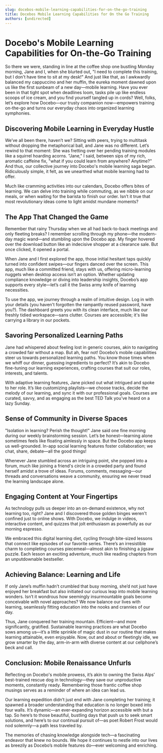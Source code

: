 ```yaml
---
slug: docebos-mobile-learning-capabilities-for-on-the-go-training
title: Docebos Mobile Learning Capabilities for On the Go Training
authors: [undirected]
---
```



# Docebo's Mobile Learning Capabilities for On-the-Go Training

So there we were, standing in line at the coffee shop one bustling Monday morning, Jane and I, when she blurted out, "I need to complete this training, but I don't have time to sit at my desk!" And just like that, as I awkwardly balanced my cappuccino and her muffin, the eureka moment dawned upon us like the first sunbeam of a new day—mobile learning. Have you ever been in that tight spot when deadlines loom, tasks pile up like endless scoops of ice cream, and you find yourself tangled up in cords? Well, folks, let’s explore how Docebo—our trusty companion now—empowers training on-the-go and turns our everyday chaos into organized learning symphonies.

## Discovering Mobile Learning in Everyday Hustle

We’ve all been there, haven’t we? Sitting with peers, trying to multitask without dropping the metaphorical ball, and Jane was no different. Let’s rewind to that moment: She was fretting over her pending training modules like a squirrel hoarding acorns. "Jane," I said, between sips of my rich, aromatic caffeine fix, "what if you could learn from anywhere? Anytime?" And thus, our collective journey into Docebo's mobile learning saga began. Ridiculously simple, it felt, as we unearthed what mobile learning had to offer.

Much like cramming activities into our calendars, Docebo offers bites of learning. We can delve into training while commuting, as we nibble on our meals, or when waiting for the barista to finish our order. Isn’t it true that most revolutionary ideas come to light amidst mundane moments?

## The App That Changed the Game

Remember that rainy Thursday when we all had back-to-back meetings and only fleeting breaks? I remember scrolling through my phone—the modern-day magic wand—and stumbling upon the Docebo app. My finger hovered over the download button like an indecisive shopper at a clearance sale. But once clicked, it opened a portal.

When Jane and I first explored the app, those initial hesitant taps quickly turned into confident swipes—our fingers danced over the screen. This app, much like a committed friend, stays with us, offering micro-learning nuggets when desktop access isn’t an option. Whether updating compliance knowledge or diving into leadership insights, Docebo’s app supports every style—let’s call it the Swiss army knife of learning necessities.

To use the app, we journey through a realm of intuitive design. Log in with your details (you haven't forgotten the rampantly reused password, have you?). The dashboard greets you with its clean interface, much like our freshly tidied workspace—sans clutter. Courses are accessible; it's like carrying a library in our pockets.

## Savoring Personalized Learning Paths

Jane had whispered about feeling lost in generic courses, akin to navigating a crowded fair without a map. But ah, fear not! Docebo’s mobile capabilities steer us towards personalized learning paths. You know those times when we whiff our dinner, guessing ingredients to perfect? It’s akin to Docebo fine-tuning our learning experiences, crafting courses that suit our roles, interests, and talents.

With adaptive learning features, Jane picked out what intrigued and spoke to her role. It’s like customizing playlists—we choose tracks, decide the melody of our learning, and sync it with our professional goals. Courses are curated, savvy, and as engaging as the best TED Talk you’ve heard on a lazy Sunday.

## Sense of Community in Diverse Spaces

"Isolation in learning? Perish the thought!" Jane said one fine morning during our weekly brainstorming session. Let’s be honest—learning alone sometimes feels like floating aimlessly in space. But the Docebo app keeps us well-grounded. In-app social learning features foster collaboration; we chat, share, debate—all the good things!

Whenever Jane stumbled across an intriguing point, she popped into a forum, much like joining a friend's circle in a crowded party and found herself amidst a trove of ideas. Forums, comments, messaging—our threads and conversations weave a community, ensuring we never tread the learning landscape alone.

## Engaging Content at Your Fingertips

As technology pulls us deeper into an on-demand existence, why not learning too, right? Jane and I discovered those golden binges weren't confined just to online shows. With Docebo, we indulge in videos, interactive content, and quizzes that jolt enthusiasm as powerfully as our morning espresso.

We embraced this digital learning diet, cycling through bite-sized lessons that connect like episodes of our favorite series. There’s an irresistible charm to completing courses piecemeal—almost akin to finishing a jigsaw puzzle. Each lesson an exciting adventure, much like reading chapters from an unputdownable bestseller.

## Achieving Balance: Learning and Life

If only Jane’s muffin hadn’t crumbled that busy morning, she’d not just have enjoyed her breakfast but also initiated our curious leap into mobile learning wonders. Isn’t it wondrous how seemingly insurmountable goals become conceivable with novel approaches? We now balance our lives with learning, seamlessly fitting education into the nooks and crannies of our day.

Thus, Jane conquered her training mountain. Efficient—and more significantly, gratified. Sustainable learning practices are what Docebo sows among us—it’s a little sprinkle of magic dust in our routine that makes learning attainable, even enjoyable. Now, out and about or fleetingly idle, we grow smarter by the day, arm-in-arm with diverse content at our cellphone’s beck and call.

## Conclusion: Mobile Renaissance Unfurls

Reflecting on Docebo's mobile prowess, it’s akin to owning the Swiss Alps’ best-trained rescue dog in technology—they save our unproductive moments, constantly ready. Remembering those frantic coffee shop musings serves as a reminder of where an idea can lead us.

Our learning expedition didn’t just end with Jane completing her training; it spawned a broader understanding that education is no longer boxed into four walls. It’s dynamic—an ever-expanding horizon accessible with but a tap. So here’s to those beautiful, bustling days that push us to seek smart solutions, and here’s to our continual pursuit of—as poet Robert Frost would nod solemnly—a path less traveled by.

The memories of chasing knowledge alongside tech—a fascinating endeavor that knew no bounds. We hope it continues to nestle into our lives as breezily as Docebo’s mobile features do—ever welcoming and enriching.